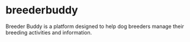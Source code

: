 # breederbuddy
Breeder Buddy is a platform designed to help dog breeders manage their breeding activities and information.
